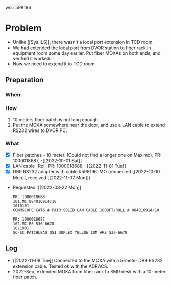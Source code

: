 wo:: 598196

# Problem
- Unlike [[Sys.ILS]], there wasn't a local port extension in TCD room.
- We had extended the local port from DVOR station to fiber rack in equipment room some day earlier. Put fiber MOXAs on both ends, and verified it worked.
- Now we need to extend it to TCD room.
## Preparation
### When
### How
1. 10 meters fiber patch is not long enough. 
2. Put the MOXA somewhere near the door, and use a LAN cable to extend RS232 wires to DVOR PC.
### What
- [x] Fiber patches - 10 meter. (Could not find a longer one on Maximo). PR: 1000018687, -[[2022-10-01 Sat]]
- [x] LAN cable -Roll. PR: 1000018688, -[[2022-11-01 Tue]]
- [x] DB9 RS232 adapter with cable  #598196.IMO (requested [[2022-10-10 Mon]], received [[2022-11-07 Mon]])
- Requested: [[2022-08-22 Mon]]
  ```
  PR: 1000018688
  101.MC.884016914/10
  1010101
  COMMSCOPE CAT6 4 PAIR SOLID LAN CABLE 1000FT/ROLL # 884016914/10
  
  PR: 1000018687
  102.MC.RS-536-6670
  1021901
  SC-SC PATCHLEAD OS1 DUPLEX YELLOW 10M #RS 536-6670
  ```
## Log
- [[2022-11-08 Tue]] Connected to the MOXA with a 5-meter DB9 RS232 extension cable. Tested ok with the ADRACS.
- 2022-Sep, extended MOXA from fiber rack to SMR desk with a 10-meter fiber patch.